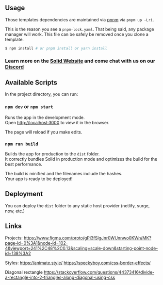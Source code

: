 ## Usage

Those templates dependencies are maintained via [pnpm](https://pnpm.io) via `pnpm up -Lri`.

This is the reason you see a `pnpm-lock.yaml`. That being said, any package manager will work. This file can be safely be removed once you clone a template.

```bash
$ npm install # or pnpm install or yarn install
```

### Learn more on the [Solid Website](https://solidjs.com) and come chat with us on our [Discord](https://discord.com/invite/solidjs)

## Available Scripts

In the project directory, you can run:

### `npm dev` or `npm start`

Runs the app in the development mode.<br>
Open [http://localhost:3000](http://localhost:3000) to view it in the browser.

The page will reload if you make edits.<br>

### `npm run build`

Builds the app for production to the `dist` folder.<br>
It correctly bundles Solid in production mode and optimizes the build for the best performance.

The build is minified and the filenames include the hashes.<br>
Your app is ready to be deployed!

## Deployment

You can deploy the `dist` folder to any static host provider (netlify, surge, now, etc.)

## Links

Projects:
https://www.figma.com/proto/gPi3fSlgJnr0WUnnwo0KWn/MK?page-id=0%3A1&node-id=102-4&viewport=241%2C48%2C0.13&scaling=scale-down&starting-point-node-id=138%3A2

Styles:
https://animate.style/
https://speckyboy.com/css-border-effects/

Diagonal rectangle
https://stackoverflow.com/questions/44373416/divide-a-rectangle-into-2-triangles-along-diagonal-using-css
